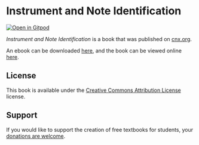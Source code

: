# Instrument and Note Identification

[![Open in Gitpod](https://gitpod.io/button/open-in-gitpod.svg)](https://gitpod.io/from-referrer/)

_Instrument and Note Identification_ is a book that was published on [cnx.org](https://cnx.org/).

An ebook can be downloaded [here](https://github.com/cnx-user-books/cnxbook-instrument-and-note-identification/releases/latest), and the book can be viewed online [here](https://github.com/cnx-user-books/cnxbook-instrument-and-note-identification/releases/latest).

## License
This book is available under the [Creative Commons Attribution License](./LICENSE) license.

## Support
If you would like to support the creation of free textbooks for students, your [donations are welcome](https://riceconnect.rice.edu/donation/support-openstax-banner).
